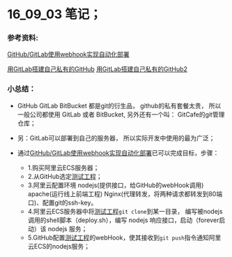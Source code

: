 # 16_09_03 笔记；

### 参考资料:
[GitHub/GitLab使用webhook实现自动化部署](http://www.lovelucy.info/auto-deploy-website-by-webhooks-of-github-and-gitlab.html?utm_source=tuicool&utm_medium=referral)

[用GitLab搭建自己私有的GitHub](https://segmentfault.com/a/1190000000345686)
[用GitLab搭建自己私有的GitHub2](https://segmentfault.com/a/1190000002722631)
### 小总结：
* GitHub GitLab BitBucket 都是git的衍生品， github的私有套餐太贵， 所以一般公司都使用
GitLab 或者 BitBucket, 另外还有一个叫： GitCafe的git管理仓库；

* 另：GitLab可以部署到自己的服务器， 所以实际开发中使用的最为广泛；


* 通过[GitHub/GitLab使用webhook实现自动化部署](http://www.lovelucy.info/auto-deploy-website-by-webhooks-of-github-and-gitlab.html?utm_source=tuicool&utm_medium=referral)已可以完成目标，步骤：
	* 1.购买阿里云ECS服务器；
	* 2.从GitHub选定[测试工程](https://github.com/wteam-xq/testDemo)；
	* 3.阿里云配置环境 nodejs(提供接口，给GitHub的webHook调用) apache(运行线上前端工程) Nginx(代理转发，将两种请求都转发到80端口)、配置git的ssh-key。
	* 4.阿里云ECS服务器中将[测试工程](https://github.com/wteam-xq/testDemo)`git clone`到某一目录， 编写被nodejs调用的shell脚本（deploy.sh），编写 nodejs 响应接口，启动（forever启动）该 nodejs 服务；
	* 5.GitHub配置[测试工程](https://github.com/wteam-xq/testDemo)的webHook，使其接收到`git push`指令通知阿里云ECS的nodejs服务；
	